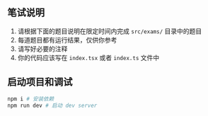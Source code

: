## 笔试说明

1. 请根据下面的题目说明在限定时间内完成 `src/exams/` 目录中的题目
2. 每道题目都有运行结果，仅供你参考
3. 请写好必要的注释
4. 你的代码应该写在 `index.tsx` 或者 `index.ts` 文件中

## 启动项目和调试

```bash
npm i # 安装依赖
npm run dev # 启动 dev server
```
